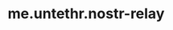 ---
title: me.untethr.nostr-relay
permalink: 
web: 
github: atdixon/me.untethr.nostr-relay
tags:
- relay implementation
programming language: Clojure
license: 
nips:
- NIP-42
---
